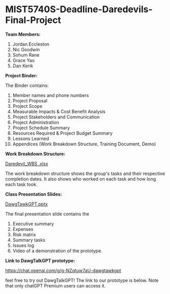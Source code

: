 # MIST5740S-Deadline-Daredevils-Final-Project

**Team Members:**
1. Jordan Eccleston
2. Nic Goodwin
3. Sohum Rane
4. Grace Yao
5. Dan Kerik

**Project Binder:** 

The Binder contains: 
1. Member names and phone numbers
2. Project Proposal
3. Project Scope
4. Measurable Impacts & Cost Benefit Analysis
5. Project Stakeholders and Communication
6. Project Administration
7. Project Schedule Summary
8. Resources Required & Project Budget Summary
9. Lessons Learned
10. Appendices (Work Breakdown Structure, Training Document, Demo) 

**Work Breakdown Structure:** 

[Daredevil_WBS .xlsx](https://github.com/graceyao2/MIST5740S-Deadline-Daredevils-Final-Project/files/15191302/Daredevil_WBS.xlsx)

The work breakdown structure shows the group's tasks and their respective completion dates. It also shows who worked on each task and how long each task took.  



**Class Presentation Slides:**

[DawgTawkGPT.pptx](https://github.com/graceyao2/MIST5740S-Deadline-Daredevils-Final-Project/files/15190772/DawgTawkGPT.pptx)

The final presentation slide contains the 
1. Executive summary
2. Expenses
3. Risk matrix
4. Summary tasks
5. Issues log
6. Video of a demonstration of the prototype.


**Link to DawgTalkGPT prototype:**

https://chat.openai.com/g/g-NZqtuw7aU-dawgtawkgpt 

feel free to try out DawgTalkGPT! The link to our prototype is below. Note that only chatGPT Premium users can access it. 



